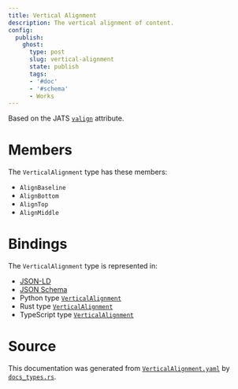 ```yaml
---
title: Vertical Alignment
description: The vertical alignment of content.
config:
  publish:
    ghost:
      type: post
      slug: vertical-alignment
      state: publish
      tags:
      - '#doc'
      - '#schema'
      - Works
---
```


Based on the JATS [`valign`](https://jats.nlm.nih.gov/archiving/tag-library/1.2/attribute/valign.html) attribute.

# Members

The `VerticalAlignment` type has these members:

- `AlignBaseline`
- `AlignBottom`
- `AlignTop`
- `AlignMiddle`

# Bindings

The `VerticalAlignment` type is represented in:

- [JSON-LD](https://stencila.org/VerticalAlignment.jsonld)
- [JSON Schema](https://stencila.org/VerticalAlignment.schema.json)
- Python type [`VerticalAlignment`](https://github.com/stencila/stencila/blob/main/python/python/stencila/types/vertical_alignment.py)
- Rust type [`VerticalAlignment`](https://github.com/stencila/stencila/blob/main/rust/schema/src/types/vertical_alignment.rs)
- TypeScript type [`VerticalAlignment`](https://github.com/stencila/stencila/blob/main/ts/src/types/VerticalAlignment.ts)

# Source

This documentation was generated from [`VerticalAlignment.yaml`](https://github.com/stencila/stencila/blob/main/schema/VerticalAlignment.yaml) by [`docs_types.rs`](https://github.com/stencila/stencila/blob/main/rust/schema-gen/src/docs_types.rs).
